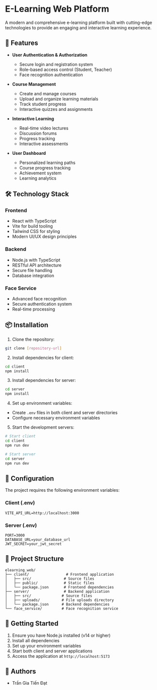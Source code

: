 # E-Learning Web Platform

A modern and comprehensive e-learning platform built with cutting-edge technologies to provide an engaging and interactive learning experience.

## 🚀 Features

- **User Authentication & Authorization**

  - Secure login and registration system
  - Role-based access control (Student, Teacher)
  - Face recognition authentication

- **Course Management**

  - Create and manage courses
  - Upload and organize learning materials
  - Track student progress
  - Interactive quizzes and assignments

- **Interactive Learning**

  - Real-time video lectures
  - Discussion forums
  - Progress tracking
  - Interactive assessments

- **User Dashboard**
  - Personalized learning paths
  - Course progress tracking
  - Achievement system
  - Learning analytics

## 🛠️ Technology Stack

### Frontend

- React with TypeScript
- Vite for build tooling
- Tailwind CSS for styling
- Modern UI/UX design principles

### Backend

- Node.js with TypeScript
- RESTful API architecture
- Secure file handling
- Database integration

### Face Service

- Advanced face recognition
- Secure authentication system
- Real-time processing

## 📦 Installation

1. Clone the repository:

```bash
git clone [repository-url]
```

2. Install dependencies for client:

```bash
cd client
npm install
```

3. Install dependencies for server:

```bash
cd server
npm install
```

4. Set up environment variables:

- Create `.env` files in both client and server directories
- Configure necessary environment variables

5. Start the development servers:

```bash
# Start client
cd client
npm run dev

# Start server
cd server
npm run dev
```

## 🔧 Configuration

The project requires the following environment variables:

### Client (.env)

```
VITE_API_URL=http://localhost:3000
```

### Server (.env)

```
PORT=3000
DATABASE_URL=your_database_url
JWT_SECRET=your_jwt_secret
```

## 📁 Project Structure

```
elearning_web/
├── client/                 # Frontend application
│   ├── src/               # Source files
│   ├── public/            # Static files
│   └── package.json       # Frontend dependencies
├── server/                # Backend application
│   ├── src/              # Source files
│   ├── uploads/          # File uploads directory
│   └── package.json      # Backend dependencies
└── face_service/         # Face recognition service
```

## 🚀 Getting Started

1. Ensure you have Node.js installed (v14 or higher)
2. Install all dependencies
3. Set up your environment variables
4. Start both client and server applications
5. Access the application at `http://localhost:5173`

## 👥 Authors

- Trần Gia Tiến Đạt

